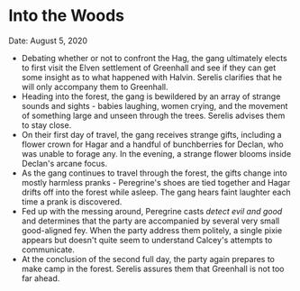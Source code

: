 # Into the Woods

Date: August 5, 2020

- Debating whether or not to confront the Hag, the gang ultimately elects to first visit the Elven settlement of Greenhall and see if they can get some insight as to what happened with Halvin. Serelis clarifies that he will only accompany them to Greenhall.
- Heading into the forest, the gang is bewildered by an array of strange sounds and sights - babies laughing, women crying, and the movement of something large and unseen through the trees. Serelis advises them to stay close.
- On their first day of travel, the gang receives strange gifts, including a flower crown for Hagar and a handful of bunchberries for Declan, who was unable to forage any. In the evening, a strange flower blooms inside Declan's arcane focus.
- As the gang continues to travel through the forest, the gifts change into mostly harmless pranks - Peregrine's shoes are tied together and Hagar drifts off into the forest while asleep. The gang hears faint laughter each time a prank is discovered.
- Fed up with the messing around, Peregrine casts *detect evil and good* and determines that the party are accompanied by several very small good-aligned fey. When the party address them politely, a single pixie appears but doesn't quite seem to understand Calcey's attempts to communicate.
- At the conclusion of the second full day, the party again prepares to make camp in the forest. Serelis assures them that Greenhall is not too far ahead.